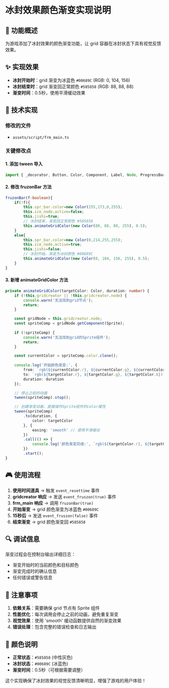 # 冰封效果颜色渐变实现说明

## 🎯 功能概述
为游戏添加了冰封效果的颜色渐变功能，让 grid 容器在冰封状态下具有视觉反馈效果。

## ✨ 实现效果
- **冰封开始时**：grid 渐变为冰蓝色 `#00689C` (RGB: 0, 104, 156)
- **冰封结束时**：grid 渐变回正常颜色 `#585858` (RGB: 88, 88, 88)
- **渐变时间**：0.5秒，使用平滑缓动效果

## 🔧 技术实现

### 修改的文件
- `assets/script/frm_main.ts`

### 关键修改点

#### 1. 添加 tween 导入
```typescript
import { _decorator, Button, Color, Component, Label, Node, ProgressBar, Sprite, tween } from 'cc';
```

#### 2. 修改 fruzonBar 方法
```typescript
fruzonBar(f:boolean){
    if(!f){
        this.spr_bar.color=new Color(255,173,0,255);
        this.ice_node.active=false;
        this.jishi=true;
        // 冰封结束，渐变回正常颜色 #585858
        this.animateGridColor(new Color(88, 88, 88, 255), 0.5);
    }
    else{
        this.spr_bar.color=new Color(0,214,255,255);
        this.ice_node.active=true;
        this.jishi=false;
        // 冰封开始，渐变为冰封颜色 #00689C
        this.animateGridColor(new Color(0, 104, 156, 255), 0.5);
    }
}
```

#### 3. 新增 animateGridColor 方法
```typescript
private animateGridColor(targetColor: Color, duration: number) {
    if (!this.gridcreator || !this.gridcreator.node) {
        console.warn('无法找到grid节点');
        return;
    }

    const gridNode = this.gridcreator.node;
    const spriteComp = gridNode.getComponent(Sprite);
    
    if (!spriteComp) {
        console.warn('无法找到grid的Sprite组件');
        return;
    }

    const currentColor = spriteComp.color.clone();
    
    console.log('开始颜色渐变:', {
        from: `rgb(${currentColor.r}, ${currentColor.g}, ${currentColor.b})`,
        to: `rgb(${targetColor.r}, ${targetColor.g}, ${targetColor.b})`,
        duration: duration
    });

    // 停止之前的动画
    tween(spriteComp).stop();

    // 创建渐变动画，直接操作Sprite组件的color属性
    tween(spriteComp)
        .to(duration, { 
            color: targetColor 
        }, {
            easing: 'smooth' // 使用平滑缓动
        })
        .call(() => {
            console.log('颜色渐变完成:', `rgb(${targetColor.r}, ${targetColor.g}, ${targetColor.b})`);
        })
        .start();
}
```

## 🎮 使用流程

1. **使用时间道具** → 触发 `event_resettime` 事件
2. **gridcreator 响应** → 发送 `event_fruszon(true)` 事件
3. **frm_main 响应** → 调用 `fruzonBar(true)`
4. **开始渐变** → grid 颜色渐变为冰蓝色 `#00689C`
5. **15秒后** → 发送 `event_fruszon(false)` 事件
6. **结束渐变** → grid 颜色渐变回 `#585858`

## 🔍 调试信息

渐变过程会在控制台输出详细日志：
- 渐变开始时的当前颜色和目标颜色
- 渐变完成时的确认信息
- 任何错误或警告信息

## 📝 注意事项

1. **依赖关系**：需要确保 grid 节点有 Sprite 组件
2. **性能优化**：每次调用会停止之前的动画，避免重复渐变
3. **视觉效果**：使用 'smooth' 缓动函数提供自然的渐变效果
4. **错误处理**：包含完整的错误检查和日志输出

## 🎨 颜色说明

- **正常状态**：`#585858` (中性灰色)
- **冰封状态**：`#00689C` (冰蓝色)
- **渐变时间**：0.5秒（可根据需要调整）

这个实现确保了冰封效果的视觉反馈清晰明显，增强了游戏的用户体验！
